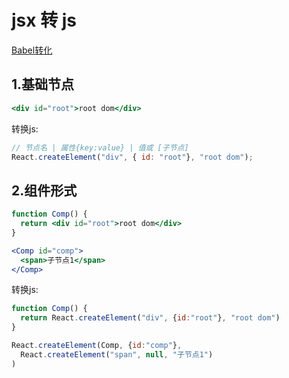 # jsx 转 js

[Babel转化](https://babeljs.io/repl)

## 1.基础节点

```jsx
<div id="root">root dom</div>
```

转换js:

```js
// 节点名 | 属性{key:value} | 值或 [子节点]
React.createElement("div", { id: "root"}, "root dom");
```



## 2.组件形式

```jsx
function Comp() {
  return <div id="root">root dom</div>
}

<Comp id="comp">
  <span>子节点1</span>
</Comp>
```

转换js:

```js
function Comp() {
  return React.createElement("div", {id:"root"}, "root dom")
}

React.createElement(Comp, {id:"comp"},
  React.createElement("span", null, "子节点1")
)
```

